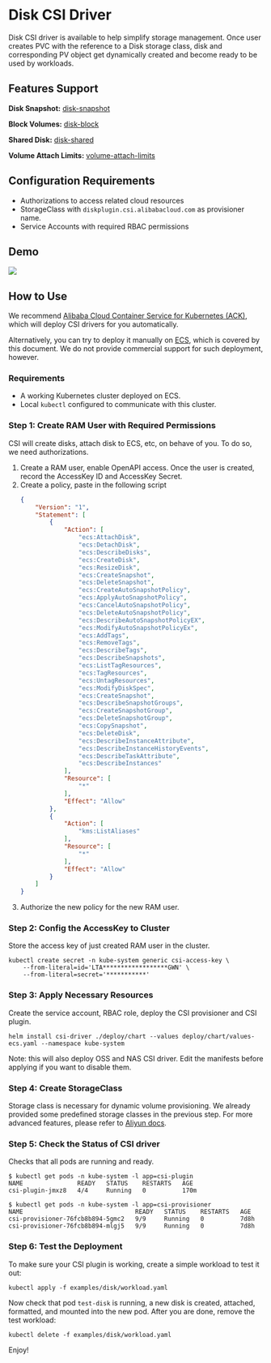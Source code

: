 # Disk CSI Driver

Disk CSI driver is available to help simplify storage management.
Once user creates PVC with the reference to a Disk storage class, disk and
corresponding PV object get dynamically created and become ready to be used by
workloads.

## Features Support

**Disk Snapshot:** [disk-snapshot](./disk-snapshot.md)

**Block Volumes:** [disk-block](./disk-block.md)

**Shared Disk:** [disk-shared](./disk-shared.md)

**Volume Attach Limits:** [volume-attach-limits](./disk-volume-limits.md)

## Configuration Requirements

* Authorizations to access related cloud resources
* StorageClass with `diskplugin.csi.alibabacloud.com` as provisioner name.
* Service Accounts with required RBAC permissions

## Demo

[![](demo.png)](http://cloud.video.taobao.com/play/u/1962692024/p/1/e/6/t/1/50224108448.mp4)


## How to Use

We recommend [Alibaba Cloud Container Service for Kubernetes (ACK)](https://www.alibabacloud.com/product/kubernetes), which will deploy CSI drivers for you automatically.

Alternatively, you can try to deploy it manually on [ECS](https://www.alibabacloud.com/product/ecs), which is covered by this document. We do not provide commercial support for such deployment, however.

### Requirements

* A working Kubernetes cluster deployed on ECS.
* Local `kubectl` configured to communicate with this cluster.

### Step 1: Create RAM User with Required Permissions

CSI will create disks, attach disk to ECS, etc, on behave of you. To do so, we need authorizations.

1. Create a RAM user, enable OpenAPI access. Once the user is created, record the AccessKey ID and AccessKey Secret.
1. Create a policy, paste in the following script
   ```json
   {
       "Version": "1",
       "Statement": [
           {
               "Action": [
                   "ecs:AttachDisk",
                   "ecs:DetachDisk",
                   "ecs:DescribeDisks",
                   "ecs:CreateDisk",
                   "ecs:ResizeDisk",
                   "ecs:CreateSnapshot",
                   "ecs:DeleteSnapshot",
                   "ecs:CreateAutoSnapshotPolicy",
                   "ecs:ApplyAutoSnapshotPolicy",
                   "ecs:CancelAutoSnapshotPolicy",
                   "ecs:DeleteAutoSnapshotPolicy",
                   "ecs:DescribeAutoSnapshotPolicyEX",
                   "ecs:ModifyAutoSnapshotPolicyEx",
                   "ecs:AddTags",
                   "ecs:RemoveTags",
                   "ecs:DescribeTags",
                   "ecs:DescribeSnapshots",
                   "ecs:ListTagResources",
                   "ecs:TagResources",
                   "ecs:UntagResources",
                   "ecs:ModifyDiskSpec",
                   "ecs:CreateSnapshot",
                   "ecs:DescribeSnapshotGroups",
                   "ecs:CreateSnapshotGroup",
                   "ecs:DeleteSnapshotGroup",
                   "ecs:CopySnapshot",
                   "ecs:DeleteDisk",
                   "ecs:DescribeInstanceAttribute",
                   "ecs:DescribeInstanceHistoryEvents",
                   "ecs:DescribeTaskAttribute",
                   "ecs:DescribeInstances"
               ],
               "Resource": [
                   "*"
               ],
               "Effect": "Allow"
           },
           {
               "Action": [
                   "kms:ListAliases"
               ],
               "Resource": [
                   "*"
               ],
               "Effect": "Allow"
           }
       ]
   }
   ```
1. Authorize the new policy for the new RAM user.

### Step 2: Config the AccessKey to Cluster

Store the access key of just created RAM user in the cluster.
```shell
kubectl create secret -n kube-system generic csi-access-key \
    --from-literal=id='LTA******************GWN' \
    --from-literal=secret='***********'
```

### Step 3: Apply Necessary Resources

Create the service account, RBAC role, deploy the CSI provisioner and CSI plugin.
```shell
helm install csi-driver ./deploy/chart --values deploy/chart/values-ecs.yaml --namespace kube-system
```

Note: this will also deploy OSS and NAS CSI driver. Edit the manifests before applying if you want to disable them.

### Step 4: Create StorageClass
Storage class is necessary for dynamic volume provisioning.
We already provided some predefined storage classes in the previous step. For more advanced features, please refer to [Aliyun docs](https://help.aliyun.com/zh/ack/ack-managed-and-ack-dedicated/user-guide/use-dynamically-provisioned-disk-volumes?#6d16e8a415nie).

### Step 5: Check the Status of CSI driver

Checks that all pods are running and ready.
```
$ kubectl get pods -n kube-system -l app=csi-plugin
NAME               READY   STATUS    RESTARTS   AGE
csi-plugin-jmxz8   4/4     Running   0          170m

$ kubectl get pods -n kube-system -l app=csi-provisioner
NAME                               READY   STATUS    RESTARTS   AGE
csi-provisioner-76fcb8b894-5gmc2   9/9     Running   0          7d8h
csi-provisioner-76fcb8b894-mlgj5   9/9     Running   0          7d8h
```

### Step 6: Test the Deployment

To make sure your CSI plugin is working, create a simple workload to test it out:
```shell
kubectl apply -f examples/disk/workload.yaml
```

Now check that pod `test-disk` is running, a new disk is created, attached, formatted, and mounted into the new pod.
After you are done, remove the test workload:
```shell
kubectl delete -f examples/disk/workload.yaml
```

Enjoy!
